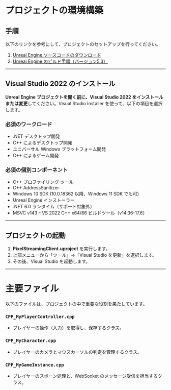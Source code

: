 # プロジェクトの環境構築

## 手順

以下のリンクを参考にして、プロジェクトのセットアップを行ってください。

1. [Unreal Engine ソースコードのダウンロード](https://dev.epicgames.com/documentation/ja-jp/unreal-engine/downloading-source-code-in-unreal-engine)
2. [Unreal Engine のビルド手順（バージョン5.3）](https://dev.epicgames.com/documentation/ja-jp/unreal-engine/building-unreal-engine-from-source?application_version=5.3)

---

## Visual Studio 2022 のインストール

**Unreal Engine プロジェクトを開く前に、Visual Studio 2022 をインストールまたは変更**してください。Visual Studio Installer を使って、以下の項目を選択します。

### 必須のワークロード

- .NET デスクトップ開発
- C++ によるデスクトップ開発
- ユニバーサル Windows プラットフォーム開発
- C++ によるゲーム開発

### 必須の個別コンポーネント

- C++ プロファイリング ツール
- C++ AddressSanitizer
- Windows 10 SDK (10.0.18362 以降、Windows 11 SDK でも可)
- Unreal Engine インストーラー
- .NET 6.0 ランタイム（サポート対象外）
- MSVC v143 – VS 2022 C++ x64/86 ビルドツール（v14.36-17.6）

---

## プロジェクトの起動

1. **PixelStreamingClient.uproject** を実行します。
2. 上部メニューから「ツール」→「Visual Studio を更新」を選択します。
3. その後、Visual Studio を起動します。

---

# 主要ファイル

以下のファイルは、プロジェクトの中で重要な役割を果たしています。

### `CPP_MyPlayerController.cpp`

- プレイヤーの操作（入力）を取得し、保存するクラス。

### `CPP_MyCharacter.cpp`

- プレイヤーのカメラとマウスカーソルの判定を管理するクラス。

### `CPP_MyGameInstance.cpp`

- プレイヤーのスポーン処理と、WebSocket のメッセージ受信を担当するクラス。

